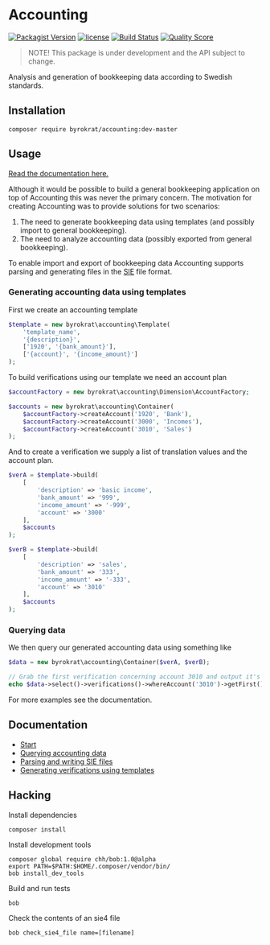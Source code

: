 # Accounting

[![Packagist Version](https://img.shields.io/packagist/v/byrokrat/accounting.svg?style=flat-square)](https://packagist.org/packages/byrokrat/accounting)
[![license](https://img.shields.io/github/license/byrokrat/accounting.svg?maxAge=2592000&style=flat-square)](LICENSE)
[![Build Status](https://img.shields.io/travis/byrokrat/accounting/master.svg?style=flat-square)](https://travis-ci.org/byrokrat/accounting)
[![Quality Score](https://img.shields.io/scrutinizer/g/byrokrat/accounting.svg?style=flat-square)](https://scrutinizer-ci.com/g/byrokrat/accounting)

> NOTE! This package is under development and the API subject to change.

Analysis and generation of bookkeeping data according to Swedish standards.

## Installation

```shell
composer require byrokrat/accounting:dev-master
```

## Usage

[Read the documentation here.](docs)

Although it would be possible to build a general bookkeeping application on top
of Accounting this was never the primary concern. The motivation for creating
Accounting was to provide solutions for two scenarios:

1. The need to generate bookkeeping data using templates (and possibly import to
   general bookkeeping).
1. The need to analyze accounting data (possibly exported from general
   bookkeeping).

To enable import and export of bookkeeping data Accounting supports parsing
and generating files in the [SIE](docs/02-sie.md) file format.

### Generating accounting data using templates

First we create an accounting template

<!-- @example template -->
```php
$template = new byrokrat\accounting\Template(
    'template_name',
    '{description}',
    ['1920', '{bank_amount}'],
    ['{account}', '{income_amount}']
);
```

To build verifications using our template we need an account plan

<!--
    @example accounts
    @include template
-->
```php
$accountFactory = new byrokrat\accounting\Dimension\AccountFactory;

$accounts = new byrokrat\accounting\Container(
    $accountFactory->createAccount('1920', 'Bank'),
    $accountFactory->createAccount('3000', 'Incomes'),
    $accountFactory->createAccount('3010', 'Sales')
);
```

And to create a verification we supply a list of translation values and the
account plan.

<!--
    @example verifications
    @include accounts
-->
```php
$verA = $template->build(
    [
        'description' => 'basic income',
        'bank_amount' => '999',
        'income_amount' => '-999',
        'account' => '3000'
    ],
    $accounts
);

$verB = $template->build(
    [
        'description' => 'sales',
        'bank_amount' => '333',
        'income_amount' => '-333',
        'account' => '3010'
    ],
    $accounts
);
```

### Querying data

We then query our generated accounting data using something like

<!--
    @example query
    @include verifications
    @expectOutput "sales"
-->
```php
$data = new byrokrat\accounting\Container($verA, $verB);

// Grab the first verification concerning account 3010 and output it's description
echo $data->select()->verifications()->whereAccount('3010')->getFirst()->getDescription();
```

For more examples see the documentation.

## Documentation

- [Start](docs)
- [Querying accounting data](docs/01-querying.md)
- [Parsing and writing SIE files](docs/02-sie.md)
- [Generating verifications using templates](docs/03-templates.md)

## Hacking

Install dependencies

```shell
composer install
```

Install development tools

```shell
composer global require chh/bob:1.0@alpha
export PATH=$PATH:$HOME/.composer/vendor/bin/
bob install_dev_tools
```

Build and run tests

```shell
bob
```

Check the contents of an sie4 file

```shell
bob check_sie4_file name=[filename]
```
